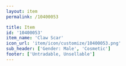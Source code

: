 ```yaml
---
layout: item
permalink: /10400053

title: Item
id: '10400053'
item_name: 'Claw Scar'
icon_url: 'item/icon/customize/10400053.png'
sub_header: ['Gender: Male', 'Cosmetic']
footer: ['Untradable, Unsellable']
---
```

